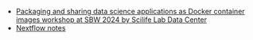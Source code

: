 - [Packaging and sharing data science applications as Docker container images workshop at SBW 2024 by Scilife Lab Data Center](./Docker/Docker.html)
- [Nextflow notes](./Nextflow/Nextflow_Notes.html)
